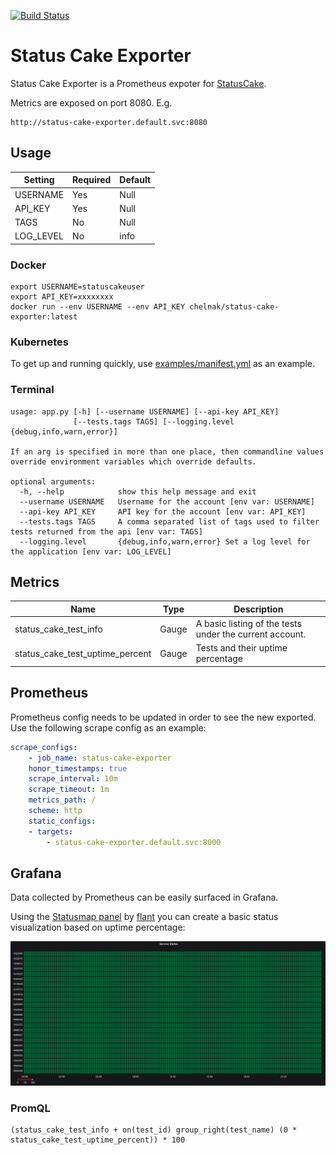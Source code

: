 [![Build Status](https://craigg.visualstudio.com/Pipelines/_apis/build/status/status-cake-exporter?branchName=master)](https://craigg.visualstudio.com/Pipelines/_build/latest?definitionId=19&branchName=master)



# Status Cake Exporter

Status Cake Exporter is a Prometheus expoter for [StatusCake](https://www.statuscake.com/).

Metrics are exposed on port 8080. E.g.

```
http://status-cake-exporter.default.svc:8080
```

## Usage

| Setting  | Required | Default |
|----------|----------|---------|
| USERNAME | Yes      | Null    | 
| API_KEY  | Yes      | Null    |
| TAGS     | No       | Null    |
| LOG_LEVEL| No       | info    | 

### Docker

```
export USERNAME=statuscakeuser
export API_KEY=xxxxxxxx
docker run --env USERNAME --env API_KEY chelnak/status-cake-exporter:latest
```

### Kubernetes

To get up and running quickly, use [examples/manifest.yml](examples/manifest.yml) as an example.

### Terminal

```
usage: app.py [-h] [--username USERNAME] [--api-key API_KEY]
              [--tests.tags TAGS] [--logging.level {debug,info,warn,error}]

If an arg is specified in more than one place, then commandline values
override environment variables which override defaults.

optional arguments:
  -h, --help            show this help message and exit
  --username USERNAME   Username for the account [env var: USERNAME]
  --api-key API_KEY     API key for the account [env var: API_KEY]
  --tests.tags TAGS     A comma separated list of tags used to filter tests returned from the api [env var: TAGS]
  --logging.level       {debug,info,warn,error} Set a log level for the application [env var: LOG_LEVEL]
```                    

## Metrics

| Name| Type | Description |
|-----|------|-------------|
| status_cake_test_info | Gauge |A basic listing of the tests under the current account. |
| status_cake_test_uptime_percent | Gauge | Tests and their uptime percentage |

## Prometheus

Prometheus config needs to be updated in order to see the new exported. Use the following scrape config as an example:

```Yaml
scrape_configs:
    - job_name: status-cake-exporter
    honor_timestamps: true
    scrape_interval: 10m
    scrape_timeout: 1m
    metrics_path: /
    scheme: http
    static_configs:
    - targets:
        - status-cake-exporter.default.svc:8000
```

## Grafana
Data collected by Prometheus can be easily surfaced in Grafana.

Using the [Statusmap panel](https://grafana.com/grafana/plugins/flant-statusmap-panel) by [flant](https://github.com/flant/grafana-statusmap) you can create a basic status visualization based on uptime percentage:

![](examples/grafana.png)

### PromQL
```PromQL
(status_cake_test_info + on(test_id) group_right(test_name) (0 * status_cake_test_uptime_percent)) * 100
```
